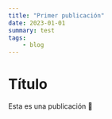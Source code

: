 ```yaml
---
title: "Primer publicación"
date: 2023-01-01
summary: test
tags:
    - blog
---
```

# Título

Esta es una publicación :wave:
